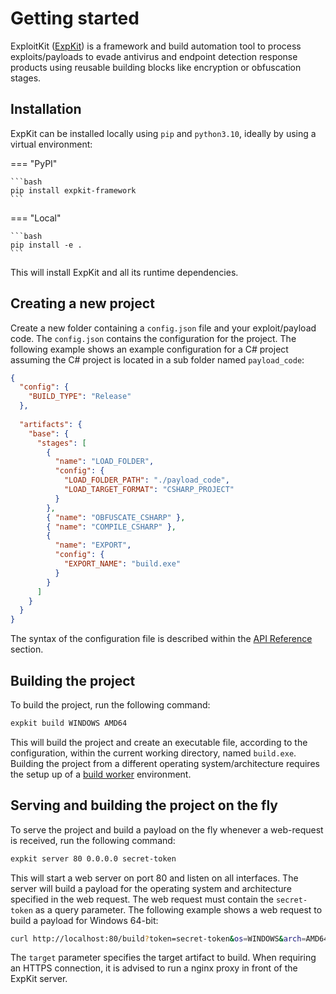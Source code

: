 # Getting started

ExploitKit ([ExpKit](https://gitlab.com/0xCCF4/expkit))
is a framework and build automation tool
to process exploits/payloads to evade antivirus and
endpoint detection response products using reusable
building blocks like encryption or obfuscation stages.

## Installation

ExpKit can be installed locally using `pip` and `python3.10`,
ideally by using a virtual environment:

=== "PyPI"

    ```bash
    pip install expkit-framework
    ```

=== "Local"

    ```bash
    pip install -e .
    ```

This will install ExpKit and all its runtime dependencies.

## Creating a new project

Create a new folder containing a `config.json` file and
your exploit/payload code. The `config.json` contains
the configuration for the project. The following example
shows an example configuration for a C# project assuming
the C# project is located in a sub folder named `payload_code`:

```json
{
  "config": {
    "BUILD_TYPE": "Release"
  },
  
  "artifacts": {
    "base": {
      "stages": [
        {
          "name": "LOAD_FOLDER",
          "config": {
            "LOAD_FOLDER_PATH": "./payload_code",
            "LOAD_TARGET_FORMAT": "CSHARP_PROJECT"
          }
        },
        { "name": "OBFUSCATE_CSHARP" },
        { "name": "COMPILE_CSHARP" },
        {
          "name": "EXPORT",
          "config": {
            "EXPORT_NAME": "build.exe"
          }
        }
      ]
    }
  }
}
```

The syntax of the configuration file is described within the
[API Reference](../api/configuration) section.

## Building the project

To build the project, run the following command:

```bash
expkit build WINDOWS AMD64
```

This will build the project and create an executable file,
according to the configuration, within the current working directory,
named `build.exe`.
Building the project from a different operating system/architecture
requires the setup up of a [build worker](../user-guide/build-worker) environment.

## Serving and building the project on the fly

To serve the project and build a payload on the fly whenever a
web-request is received, run the following command:

```bash
expkit server 80 0.0.0.0 secret-token
```

This will start a web server on port 80 and listen on all interfaces.
The server will build a payload for the operating system and architecture
specified in the web request. The web request must contain the
`secret-token` as a query parameter. The following example shows
a web request to build a payload for Windows 64-bit:

```bash
curl http://localhost:80/build?token=secret-token&os=WINDOWS&arch=AMD64&target=base
```

The `target` parameter specifies the target artifact to build.
When requiring an HTTPS connection, it is advised to run a nginx
proxy in front of the ExpKit server.
